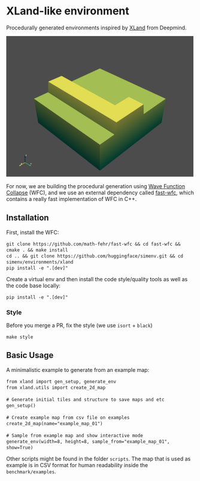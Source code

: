 # XLand-like environment

Procedurally generated environments inspired by [XLand](https://arxiv.org/abs/2107.12808) from Deepmind.

<img src="benchmark/media/maps.gif" width="500">

For now, we are building the procedural generation using [Wave Function Collapse](https://github.com/mxgmn/WaveFunctionCollapse) (WFC), and we use an external dependency called [fast-wfc](https://github.com/math-fehr/fast-wfc), which contains a really fast implementation of WFC in C++.

## Installation

First, install the WFC:

```
git clone https://github.com/math-fehr/fast-wfc && cd fast-wfc && cmake . && make install
cd .. && git clone https://github.com/huggingface/simenv.git && cd simenv/environments/xland
pip install -e ".[dev]"
```

Create a virtual env and then install the code style/quality tools as well as the code base locally:

```
pip install -e ".[dev]"
```

### Style

Before you merge a PR, fix the style (we use `isort` + `black`)
```
make style
```

## Basic Usage

A minimalistic example to generate from an example map:

```
from xland import gen_setup, generate_env
from xland.utils import create_2d_map

# Generate initial tiles and structure to save maps and etc
gen_setup()

# Create example map from csv file on examples
create_2d_map(name="example_map_01")

# Sample from example map and show interactive mode
generate_env(width=8, height=8, sample_from="example_map_01", show=True)
```

Other scripts might be found in the folder `scripts`. The map that is used as example is in CSV format for human readability inside the `benchmark/examples`.